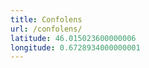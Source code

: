 ```yaml
---
title: Confolens
url: /confolens/
latitude: 46.015023600000006
longitude: 0.6728934000000001
---
```

